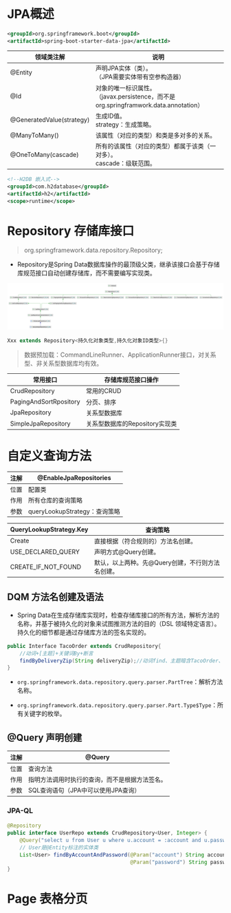 # JPA概述

```xml
<groupId>org.springframework.boot</groupId>
<artifactId>spring-boot-starter-data-jpa</artifactId>
```

| 领域类注解                | 说明                                                         |
| ------------------------- | ------------------------------------------------------------ |
| @Entity                   | 声明JPA实体（类）。<br />（JPA需要实体带有空参构造器）       |
| @Id                       | 对象的唯一标识属性。<br />（javax.persistence，而不是org.springframwork.data.annotation） |
| @GeneratedValue(strategy) | 生成ID值。<br />strategy：生成策略。                         |
| @ManyToMany()             | 该属性（对应的类型）和类是多对多的关系。                     |
| @OneToMany(cascade)       | 所有的该属性（对应的类型）都属于该类（一对多）。<br />cascade：级联范围。 |

```xml
<!--H2DB 嵌入式-->
<groupId>com.h2database</groupId>
<artifactId>h2</artifactId>
<scope>runtime</scope>
```

# Repository 存储库接口

> org.springframework.data.repository.Repository;

- Repository是Spring Data数据库操作的最顶级父类，继承该接口会基于存储库规范接口自动创建存储库，而不需要编写实现类。

<img src="../../pictures/RepositorySystemIdea.png" width="1000"/>

```java
Xxx extends Repository<持久化对象类型,持久化对象ID类型>{}
```

> 数据预加载：CommandLineRunner、ApplicationRunner接口，对关系型、非关系型数据库均有效。

| 常用接口               | 存储库规范接口操作             |
| ---------------------- | ------------------------------ |
| CrudRepository         | 常用的CRUD                     |
| PagingAndSortRpository | 分页、排序                     |
| JpaRepository          | 关系型数据库                   |
| SimpleJpaRepository    | 关系型数据库的Repository实现类 |

# 自定义查询方法

| 注解 | @EnableJpaRepositories        |
| ---- | ----------------------------- |
| 位置 | 配置类                        |
| 作用 | 所有仓库的查询策略            |
| 参数 | queryLookupStrategy：查询策略 |

| QueryLookupStrategy\.Key | 查询策略                                         |
| ------------------------ | ------------------------------------------------ |
| Create                   | 直接根据（符合规则的）方法名创建。               |
| USE\_DECLARED\_QUERY     | 声明方式@Query创建。                             |
| CREATE\_IF\_NOT\_FOUND   | 默认，以上两种。先@Query创建，不行则方法名创建。 |

## DQM 方法名创建及语法

- Spring Data在生成存储库实现时，检查存储库接口的所有方法，解析方法的名称，并基于被持久化的对象来试图推测方法的目的（DSL 领域特定语言）。持久化的细节都是通过存储库方法的签名实现的。

```java
public Interface TacoOrder extends CrudRepository{
    //动词+[主题]+关键词By+断言
    findByDeliveryZip(String deliveryZip);//动词find、主题暗含TacoOrder、关键词By、断言DeliveryZip。
}
```

- `org.springframework.data.repository.query.parser.PartTree`：解析方法名称。

- `org.springframework.data.repository.query.parser.Part.Type$Type`：所有关键字的枚举。

## @Query 声明创建

| 注解 | @Query                                         |
| ---- | ---------------------------------------------- |
| 位置 | 查询方法                                       |
| 作用 | 指明方法调用时执行的查询，而不是根据方法签名。 |
| 参数 | SQL查询语句（JPA中可以使用JPA查询）            |

### JPA-QL

```java
@Repository
public interface UserRepo extends CrudRepository<User, Integer> {
    @Query("select u from User u where u.account = :account and u.password = :password")
    // User是@Entity标注的实体类
    List<User> findByAccountAndPassword(@Param("account") String account,
                                        @Param("password") String password);
}
```

# Page 表格分页

```java
```

